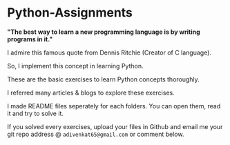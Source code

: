 # Python-Assignments

**"The best way to learn a new programming language is by writing programs in it."**

I admire this famous quote from Dennis Ritchie (Creator of C language). 

So, I implement this concept in learning Python.


These are the basic exercises to learn Python concepts thoroughly.

I referred many articles & blogs to explore these exercises.  

I made README files seperately for each folders. You can open them, read it and try to solve it.

If you solved every exercises, upload your files in Github and email me your git repo address @ `adivenkat65@gmail.com` or comment below.

